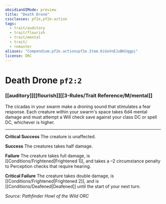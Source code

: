 ```yaml
---
obsidianUIMode: preview
title: "Death Drone"
cssclasses: pf2e,pf2e-action
tags:
  - trait/auditory
  - trait/flourish
  - trait/mental
  - trait/
  - remaster
aliases: "Compendium.pf2e.actionspf2e.Item.6iGoVnEJuBHJqgpi"
license: ORC
---
```

# Death Drone `pf2:2`

### [[auditory]][[flourish]][[3-Rules/Trait Reference/M/mental]]






The cicadas in your swarm make a droning sound that stimulates a fear response. Each creature within your swarm's space takes 6d4 mental damage and must attempt a Will check save against your class DC or spell DC, whichever is higher.

* * *

**Critical Success** The creature is unaffected.

**Success** The creatures takes half damage.

**Failure** The creature takes full damage, is [[Conditions/Frightened|Frightened 1]], and takes a –2 circumstance penalty to Perception checks that require hearing.

**Critical Failure** The creature takes double damage, is [[Conditions/Frightened|Frightened 2]], and is [[Conditions/Deafened|Deafened]] until the start of your next turn.

*Source: Pathfinder Howl of the Wild*
*ORC*